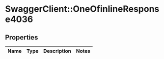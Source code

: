 # SwaggerClient::OneOfinlineResponse4036

## Properties
Name | Type | Description | Notes
------------ | ------------- | ------------- | -------------

